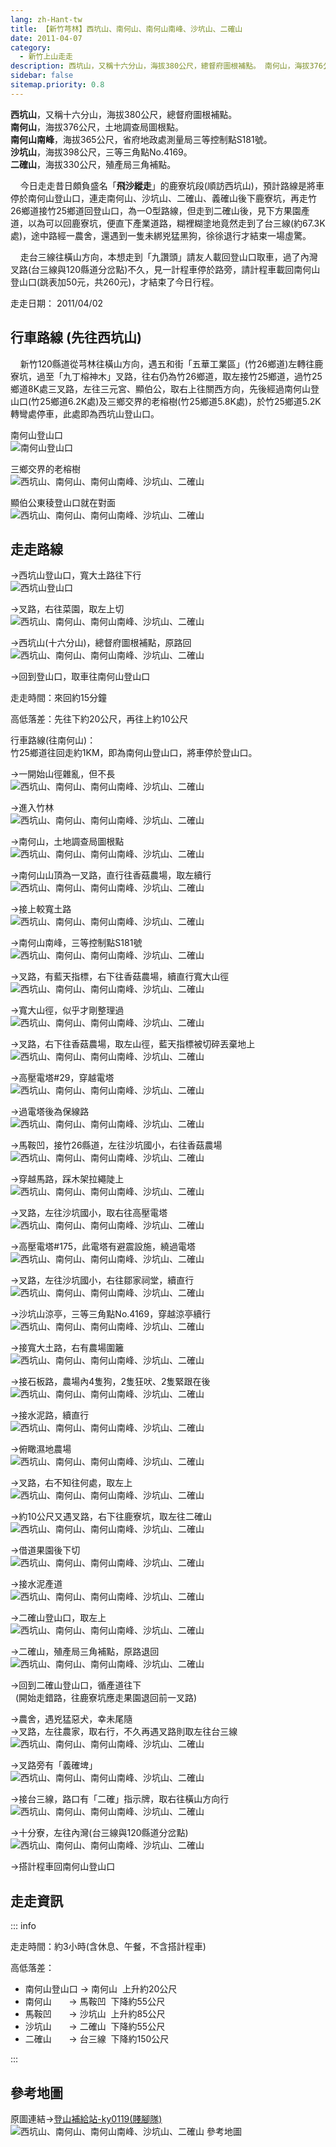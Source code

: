 ```yaml
---
lang: zh-Hant-tw
title: 【新竹芎林】西坑山、南何山、南何山南峰、沙坑山、二確山
date: 2011-04-07
category: 
  - 新竹上山走走
description: 西坑山，又稱十六分山，海拔380公尺，總督府圖根補點。 南何山，海拔376公尺，土地調查局圖根點。 南何山南峰，海拔365公尺，省府地政處測量局三等控制點S181號。 沙坑山，海拔398公尺，三等三角點No.4169。 二確山，海拔330公尺，殖產局三角補點。 今日走走昔日頗負盛名「飛沙縱走」的鹿寮坑段(順訪西坑山)，預計路線是將車停於南何山登山口，連走南何山、沙坑山、二確山、義確山後下鹿寮坑，再走竹26鄉道接竹25鄉道回登山口，為一O型路線，但走到二確山後，見下方果園產道，以為可以回鹿寮坑，便直下產業道路，糊裡糊塗地竟然走到了台三線(約67.3K處)，途中路經一農舍，還遇到一隻未綁兇猛黑狗，徐徐退行才結束一場虛驚。
sidebar: false
sitemap.priority: 0.8
---
```


**西坑山**，又稱十六分山，海拔380公尺，總督府圖根補點。  
**南何山**，海拔376公尺，土地調查局圖根點。  
**南何山南峰**，海拔365公尺，省府地政處測量局三等控制點S181號。  
**沙坑山**，海拔398公尺，三等三角點No.4169。  
**二確山**，海拔330公尺，殖產局三角補點。  

<!-- more -->

    今日走走昔日頗負盛名「**飛沙縱走**」的鹿寮坑段(順訪西坑山)，預計路線是將車停於南何山登山口，連走南何山、沙坑山、二確山、義確山後下鹿寮坑，再走竹26鄉道接竹25鄉道回登山口，為一O型路線，但走到二確山後，見下方果園產道，以為可以回鹿寮坑，便直下產業道路，糊裡糊塗地竟然走到了台三線(約67.3K處)，途中路經一農舍，還遇到一隻未綁兇猛黑狗，徐徐退行才結束一場虛驚。  

    走台三線往橫山方向，本想走到「九讚頭」請友人載回登山口取車，過了內灣叉路(台三線與120縣道分岔點)不久，見一計程車停於路旁，請計程車載回南何山登山口(跳表加50元，共260元)，才結束了今日行程。

走走日期： 2011/04/02

## 行車路線 (先往西坑山)
    新竹120縣道從芎林往橫山方向，遇五和街「五華工業區」(竹26鄉道)左轉往鹿寮坑，過至「九丁榕神木」叉路，往右仍為竹26鄉道，取左接竹25鄉道，過竹25鄉道8K處三叉路，左往三元宮、顯伯公，取右上往關西方向，先後經過南何山登山口(竹25鄉道6.2K處)及三鄉交界的老榕樹(竹25鄉道5.8K處)，於竹25鄉道5.2K轉彎處停車，此處即為西坑山登山口。  
  
南何山登山口  
![南何山登山口](https://1013399.github.io/image-4/254/183061450_l.jpg)

三鄉交界的老榕樹  
![西坑山、南何山、南何山南峰、沙坑山、二確山](https://1013399.github.io/image-4/254/183061438_l.jpg)

顯伯公東稜登山口就在對面  
![西坑山、南何山、南何山南峰、沙坑山、二確山](https://1013399.github.io/image-4/254/183061446_l.jpg)

## 走走路線
→西坑山登山口，寬大土路往下行  
![西坑山登山口](https://1013399.github.io/image-4/254/183061424_l.jpg)

→叉路，右往菜園，取左上切  
![西坑山、南何山、南何山南峰、沙坑山、二確山](https://1013399.github.io/image-4/254/183061428_l.jpg)

→西坑山(十六分山)，總督府圖根補點，原路回  
![西坑山、南何山、南何山南峰、沙坑山、二確山](https://1013399.github.io/image-4/254/183061434_l.jpg)

→回到登山口，取車往南何山登山口

走走時間：來回約15分鐘

高低落差：先往下約20公尺，再往上約10公尺

行車路線(往南何山)：  
竹25鄉道往回走約1KM，即為南何山登山口，將車停於登山口。

→一開始山徑雜亂，但不長  
![西坑山、南何山、南何山南峰、沙坑山、二確山](https://1013399.github.io/image-4/254/183061454_l.jpg)

→進入竹林  
![西坑山、南何山、南何山南峰、沙坑山、二確山](https://1013399.github.io/image-4/254/183061459_l.jpg)

→南何山，土地調查局圖根點  
![西坑山、南何山、南何山南峰、沙坑山、二確山](https://1013399.github.io/image-4/254/183061462_l.jpg)

→南何山山頂為一叉路，直行往香菇農場，取左續行  
![西坑山、南何山、南何山南峰、沙坑山、二確山](https://1013399.github.io/image-4/254/183061469_l.jpg)

→接上較寬土路  
![西坑山、南何山、南何山南峰、沙坑山、二確山](https://1013399.github.io/image-4/254/183061475_l.jpg)

→南何山南峰，三等控制點S181號  
![西坑山、南何山、南何山南峰、沙坑山、二確山](https://1013399.github.io/image-4/254/183061478_l.jpg)

→叉路，有藍天指標，右下往香菇農場，續直行寬大山徑  
![西坑山、南何山、南何山南峰、沙坑山、二確山](https://1013399.github.io/image-4/254/183061482_l.jpg)

→寬大山徑，似乎才剛整理過  
![西坑山、南何山、南何山南峰、沙坑山、二確山](https://1013399.github.io/image-4/254/183061490_l.jpg)

→叉路，右下往香菇農場，取左山徑，藍天指標被切碎丟棄地上  
![西坑山、南何山、南何山南峰、沙坑山、二確山](https://1013399.github.io/image-4/254/183061493_l.jpg)

→高壓電塔#29，穿越電塔  
![西坑山、南何山、南何山南峰、沙坑山、二確山](https://1013399.github.io/image-4/254/183061499_l.jpg)

→過電塔後為保線路  
![西坑山、南何山、南何山南峰、沙坑山、二確山](https://1013399.github.io/image-4/254/183061503_l.jpg)

→馬鞍凹，接竹26縣道，左往沙坑國小，右往香菇農場  
![西坑山、南何山、南何山南峰、沙坑山、二確山](https://1013399.github.io/image-4/254/183061509_l.jpg)

→穿越馬路，踩木架拉繩陡上  
![西坑山、南何山、南何山南峰、沙坑山、二確山](https://1013399.github.io/image-4/254/183061515_l.jpg)

→叉路，左往沙坑國小，取右往高壓電塔  
![西坑山、南何山、南何山南峰、沙坑山、二確山](https://1013399.github.io/image-4/254/183061520_l.jpg)

→高壓電塔#175，此電塔有避震設施，繞過電塔  
![西坑山、南何山、南何山南峰、沙坑山、二確山](https://1013399.github.io/image-4/254/183061524_l.jpg)

→叉路，左往沙坑國小，右往鄒家祠堂，續直行  
![西坑山、南何山、南何山南峰、沙坑山、二確山](https://1013399.github.io/image-4/254/183061532_l.jpg)

→沙坑山涼亭，三等三角點No.4169，穿越涼亭續行  
![西坑山、南何山、南何山南峰、沙坑山、二確山](https://1013399.github.io/image-4/254/183061539_l.jpg)

→接寬大土路，右有農場圍籬  
![西坑山、南何山、南何山南峰、沙坑山、二確山](https://1013399.github.io/image-4/254/183061546_l.jpg)

→接石板路，農場內4隻狗，2隻狂吠、2隻緊跟在後  
![西坑山、南何山、南何山南峰、沙坑山、二確山](https://1013399.github.io/image-4/254/183061559_l.jpg)

→接水泥路，續直行  
![西坑山、南何山、南何山南峰、沙坑山、二確山](https://1013399.github.io/image-4/254/183061567_l.jpg)

→俯瞰濕地農場  
![西坑山、南何山、南何山南峰、沙坑山、二確山](https://1013399.github.io/image-4/254/183061579_l.jpg)

→叉路，右不知往何處，取左上  
![西坑山、南何山、南何山南峰、沙坑山、二確山](https://1013399.github.io/image-4/254/183061587_l.jpg)

→約10公尺又遇叉路，右下往鹿寮坑，取左往二確山  
![西坑山、南何山、南何山南峰、沙坑山、二確山](https://1013399.github.io/image-4/254/183061597_l.jpg)

→借道果園後下切  
![西坑山、南何山、南何山南峰、沙坑山、二確山](https://1013399.github.io/image-4/254/183061605_l.jpg)

→接水泥產道  
![西坑山、南何山、南何山南峰、沙坑山、二確山](https://1013399.github.io/image-4/254/183061614_l.jpg)

→二確山登山口，取左上  
![西坑山、南何山、南何山南峰、沙坑山、二確山](https://1013399.github.io/image-4/254/183061625_l.jpg)

→二確山，殖產局三角補點，原路退回  
![西坑山、南何山、南何山南峰、沙坑山、二確山](https://1013399.github.io/image-4/254/183061637_l.jpg)

→回到二確山登山口，循產道往下  
  (開始走錯路，往鹿寮坑應走果園退回前一叉路)  

→農舍，遇兇猛惡犬，幸未尾隨  
→叉路，左往農家，取右行，不久再遇叉路則取左往台三線  
![西坑山、南何山、南何山南峰、沙坑山、二確山](https://1013399.github.io/image-4/254/183061650_l.jpg)

→叉路旁有「義確埤」  
![西坑山、南何山、南何山南峰、沙坑山、二確山](https://1013399.github.io/image-4/254/183061661_l.jpg)

→接台三線，路口有「二確」指示牌，取右往橫山方向行  
![西坑山、南何山、南何山南峰、沙坑山、二確山](https://1013399.github.io/image-4/254/183061675_l.jpg)

→十分寮，左往內灣(台三線與120縣道分岔點)  
![西坑山、南何山、南何山南峰、沙坑山、二確山](https://1013399.github.io/image-4/254/183061409_l.jpg)

→搭計程車回南何山登山口


## 走走資訊

::: info

走走時間：約3小時(含休息、午餐，不含搭計程車)

高低落差：
- 南何山登山口  → 南何山  上升約20公尺  
- 南何山       → 馬鞍凹  下降約55公尺  
- 馬鞍凹       → 沙坑山  上升約85公尺  
- 沙坑山       → 二確山  下降約55公尺  
- 二確山       → 台三線  下降約150公尺

:::

## 參考地圖
原圖連結→[登山補給站-ky0119(賤腳隊)](http://www.keepon.com.tw/ActiveSite/Article/One.asp?ArticleID=33756)  
![西坑山、南何山、南何山南峰、沙坑山、二確山 參考地圖](https://1013399.github.io/image-4/254/183061762_l.jpg)